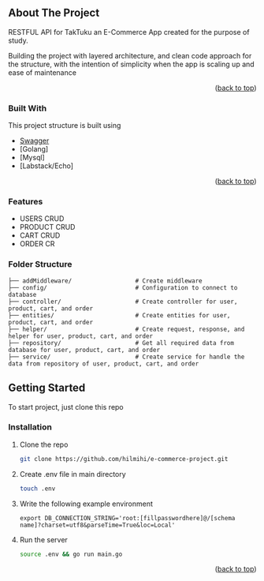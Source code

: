 <!-- ABOUT THE PROJECT -->

## About The Project

RESTFUL API for TakTuku an E-Commerce App created for the purpose of study.

Building the project with layered architecture, and clean code approach for the structure, with the intention of simplicity when the app is scaling up and ease of maintenance

<p align="right">(<a href="#top">back to top</a>)</p>

### Built With

This project structure is built using

- [Swagger](https://app.swaggerhub.com/apis-docs/HamzahAA15/TakTuku-Project/1.0.0#/Products/get_products_myproduct)
- [Golang]
- [Mysql]
- [Labstack/Echo]

<p align="right">(<a href="#top">back to top</a>)</p>

### Features

- USERS CRUD
- PRODUCT CRUD
- CART CRUD
- ORDER CR

### Folder Structure

```
├── addMiddleware/                  # Create middleware
├── config/                         # Configuration to connect to database
├── controller/                     # Create controller for user, product, cart, and order
├── entities/                       # Create entities for user, product, cart, and order
├── helper/                         # Create request, response, and helper for user, product, cart, and order
├── repository/                     # Get all required data from database for user, product, cart, and order
├── service/                        # Create service for handle the data from repository of user, product, cart, and order

```

<!-- GETTING STARTED -->

## Getting Started

To start project, just clone this repo

### Installation

1. Clone the repo
   ```bash
   git clone https://github.com/hilmihi/e-commerce-project.git
   ```
2. Create .env file in main directory
   ```bash
   touch .env
   ```
3. Write the following example environment
   ```
   export DB_CONNECTION_STRING='root:[fillpasswordhere]@/[schema name]?charset=utf8&parseTime=True&loc=Local'
   ```
4. Run the server
   ```bash
   source .env && go run main.go
   ```

<p align="right">(<a href="#top">back to top</a>)</p>
